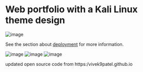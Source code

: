 # Web portfolio with a Kali Linux theme design
![image](https://github.com/Alex-Unnippillil/kali-linux-portfolio/assets/24538548/82c8d6cd-d720-430f-a3be-91f25e349b52)

See the section about [deployment](https://facebook.github.io/create-react-app/docs/deployment) for more information.

![image](https://github.com/Alex-Unnippillil/kali-linux-portfolio/assets/24538548/56ebb889-1675-4bfe-b2db-ab8ed7cc2499)
![image](https://github.com/Alex-Unnippillil/kali-linux-portfolio/assets/24538548/28405500-6238-48d7-b7ec-83f409d12a30)
![image](https://github.com/Alex-Unnippillil/kali-linux-portfolio/assets/24538548/ddd4f592-b83e-4949-a64d-459ba3fc1317)






updated open source code from https:/vivek9patel.github.io

